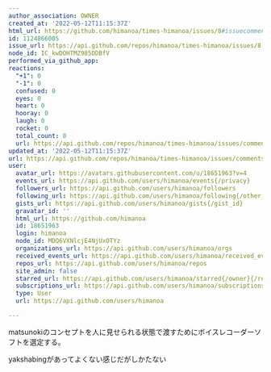 ```yaml
---
author_association: OWNER
created_at: '2022-05-12T11:15:37Z'
html_url: https://github.com/himanoa/times-himanoa/issues/8#issuecomment-1124866005
id: 1124866005
issue_url: https://api.github.com/repos/himanoa/times-himanoa/issues/8
node_id: IC_kwDOHTMZ985DDBfV
performed_via_github_app: 
reactions:
  "+1": 0
  "-1": 0
  confused: 0
  eyes: 0
  heart: 0
  hooray: 0
  laugh: 0
  rocket: 0
  total_count: 0
  url: https://api.github.com/repos/himanoa/times-himanoa/issues/comments/1124866005/reactions
updated_at: '2022-05-12T11:15:37Z'
url: https://api.github.com/repos/himanoa/times-himanoa/issues/comments/1124866005
user:
  avatar_url: https://avatars.githubusercontent.com/u/18651963?v=4
  events_url: https://api.github.com/users/himanoa/events{/privacy}
  followers_url: https://api.github.com/users/himanoa/followers
  following_url: https://api.github.com/users/himanoa/following{/other_user}
  gists_url: https://api.github.com/users/himanoa/gists{/gist_id}
  gravatar_id: ''
  html_url: https://github.com/himanoa
  id: 18651963
  login: himanoa
  node_id: MDQ6VXNlcjE4NjUxOTYz
  organizations_url: https://api.github.com/users/himanoa/orgs
  received_events_url: https://api.github.com/users/himanoa/received_events
  repos_url: https://api.github.com/users/himanoa/repos
  site_admin: false
  starred_url: https://api.github.com/users/himanoa/starred{/owner}{/repo}
  subscriptions_url: https://api.github.com/users/himanoa/subscriptions
  type: User
  url: https://api.github.com/users/himanoa

---
```

matsunokiのコンセプトを人に見せられる状態で渡すためにボイスレコーダーソフトを選定する。

yakshabingがあってよくない感じだがしかたない